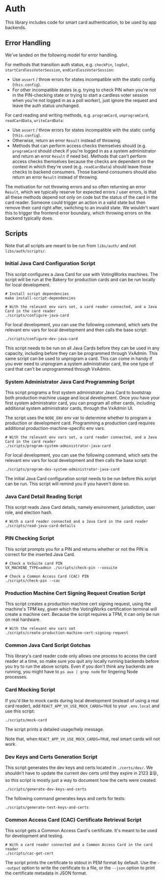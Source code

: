 # Auth

This library includes code for smart card authentication, to be used by app
backends.

## Error Handling

We've landed on the following model for error handling.

For methods that transition auth status, e.g. `checkPin`, `logOut`,
`startCardlessVoterSession`, `endCardlessVoterSession`:

- Use `assert` / throw errors for states incompatible with the static config
  (`this.config`).
- For other incompatible states (e.g. trying to check PIN when you're not in the
  PIN-checking state or trying to start a cardless voter session when you're not
  logged in as a poll worker), just ignore the request and leave the auth status
  unchanged.

For card reading and writing methods, e.g. `programCard`, `unprogramCard`,
`readCardData`, `writeCardData`:

- Use `assert` / throw errors for states incompatible with the static config
  (`this.config`).
- Otherwise, return an error `Result` instead of throwing.
- Methods that can perform access checks themselves should (e.g. `programCard`
  should check if you're logged in as a system administrator and return an error
  `Result` if need be). Methods that can't perform access checks themselves
  because the checks are dependent on the context in which they're used (e.g.
  `readCardData`) should leave those checks to backend consumers. Those backend
  consumers should also return an error `Result` instead of throwing.

The motivation for not throwing errors and so often returning an error `Result`,
which we typically reserve for expected errors / user errors, is that all these
methods depend not only on code but the status of the card in the card reader.
Someone could trigger an action in a valid state but then remove their card
right after, switching to an invalid state. We wouldn't want this to trigger the
frontend error boundary, which throwing errors on the backend typically does.

## Scripts

Note that all scripts are meant to be run from `libs/auth/` and not
`libs/auth/scripts/`.

### Initial Java Card Configuration Script

This script configures a Java Card for use with VotingWorks machines. The script
will be run at the Bakery for production cards and can be run locally for local
development.

```
# Install script dependencies
make install-script-dependencies

# With the relevant env vars set, a card reader connected, and a Java Card in the card reader
./scripts/configure-java-card
```

For local development, you can use the following command, which sets the
relevant env vars for local development and then calls the base script:

```
./scripts/configure-dev-java-card
```

This script needs to be run on all Java Cards before they can be used in any
capacity, including before they can be programmed through VxAdmin. This same
script can be used to unprogram a card. This can come in handy if you ever need
to unprogram a system administrator card, the one type of card that can't be
unprogrammed through VxAdmin.

### System Administrator Java Card Programming Script

This script programs a first system administrator Java Card to bootstrap both
production machine usage and local development. Once you have your first system
administrator card, you can program all other cards, including additional system
administrator cards, through the VxAdmin UI.

The script uses the `NODE_ENV` env var to determine whether to program a
production or development card. Programming a production card requires
additional production-machine-specific env vars.

```
# With the relevant env vars set, a card reader connected, and a Java Card in the card reader
./scripts/program-system-administrator-java-card
```

For local development, you can use the following command, which sets the
relevant env vars for local development and then calls the base script:

```
./scripts/program-dev-system-administrator-java-card
```

The initial Java Card configuration script needs to be run before this script
can be run. This script will remind you if you haven't done so.

### Java Card Detail Reading Script

This script reads Java Card details, namely environment, jurisdiction, user
role, and election hash.

```
# With a card reader connected and a Java Card in the card reader
./scripts/read-java-card-details
```

### PIN Checking Script

This script prompts you for a PIN and returns whether or not the PIN is correct
for the inserted Java Card.

```
# Check a VxSuite card PIN
VX_MACHINE_TYPE=admin ./scripts/check-pin --vxsuite

# Check a Common Access Card (CAC) PIN
./scripts/check-pin --cac
```

### Production Machine Cert Signing Request Creation Script

This script creates a production machine cert signing request, using the
machine's TPM key, given which the VotingWorks certification terminal will
create a machine cert. Because the script requires a TPM, it can only be run on
real hardware.

```
# With the relevant env vars set
./scripts/create-production-machine-cert-signing-request
```

### Common Java Card Script Gotchas

This library's card reader code only allows one process to access the card
reader at a time, so make sure you quit any locally running backends before you
try to run the above scripts. Even if you don't think any backends are running,
you might have to `ps aux | grep node` for lingering Node processes.

### Card Mocking Script

If you'd like to mock cards during local development (instead of using a real
card reader), add `REACT_APP_VX_USE_MOCK_CARDS=TRUE` to your `.env.local` and
use this script:

```
./scripts/mock-card
```

The script prints a detailed usage/help message.

Note that, when `REACT_APP_VX_USE_MOCK_CARDS=TRUE`, real smart cards will not
work.

### Dev Keys and Certs Generation Script

This script generates the dev keys and certs located in `./certs/dev/`. We
shouldn't have to update the current dev certs until they expire in 2123 ⏳😝,
so this script is mostly just a way to document how the certs were created.

```
./scripts/generate-dev-keys-and-certs
```

The following command generates keys and certs for tests:

```
./scripts/generate-test-keys-and-certs
```

### Common Access Card (CAC) Certificate Retrieval Script

This script gets a Common Access Card's certificate. It's meant to be used for
development and testing.

```
# With a card reader connected and a Common Access Card in the card reader
./scripts/cac-get-cert
```

The script prints the certificate to stdout in PEM format by default. Use the
`--output` option to write the certificate to a file, or the `--json` option to
print the certificate metadata in JSON format.
